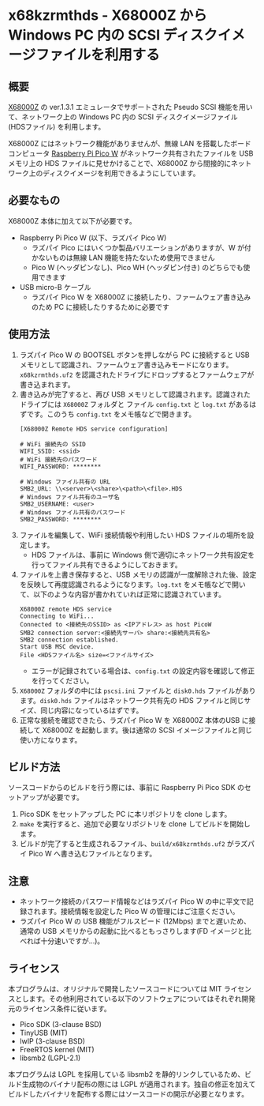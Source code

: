 # x68kzrmthds - X68000Z から Windows PC 内の SCSI ディスクイメージファイルを利用する

## 概要

[X68000Z](https://www.zuiki.co.jp/x68000z/) の ver.1.3.1 エミュレータでサポートされた Pseudo SCSI 機能を用いて、ネットワーク上の Windows PC 内の SCSI ディスクイメージファイル (HDSファイル) を利用します。

X68000Z にはネットワーク機能がありませんが、無線 LAN を搭載したボードコンピュータ [Raspberry Pi Pico W](https://www.raspberrypi.com/documentation/microcontrollers/raspberry-pi-pico.html) がネットワーク共有されたファイルを USB メモリ上の HDS ファイルに見せかけることで、X68000Z から間接的にネットワーク上のディスクイメージを利用できるようにしています。

## 必要なもの

X68000Z 本体に加えて以下が必要です。

* Raspberry Pi Pico W (以下、ラズパイ Pico W)
  * ラズパイ Pico にはいくつか製品バリエーションがありますが、W が付かないものは無線 LAN 機能を持たないため使用できません
  * Pico W (ヘッダピンなし)、Pico WH (ヘッダピン付き) のどちらでも使用できます
* USB micro-B ケーブル
  * ラズパイ Pico W を X68000Z に接続したり、ファームウェア書き込みのため PC に接続したりするために必要です

## 使用方法

1. ラズパイ Pico W の BOOTSEL ボタンを押しながら PC に接続すると USB メモリとして認識され、ファームウェア書き込みモードになります。`x68kzrmthds.uf2` を認識されたドライブにドロップするとファームウェアが書き込まれます。
2. 書き込みが完了すると、再び USB メモリとして認識されます。認識されたドライブには `X68000Z` フォルダと ファイル `config.txt` と `log.txt` があるはずです。このうち `config.txt` をメモ帳などで開きます。
    ```
    [X68000Z Remote HDS service configuration]
    
    # WiFi 接続先の SSID
    WIFI_SSID: <ssid>
    # WiFi 接続先のパスワード
    WIFI_PASSWORD: ********
    
    # Windows ファイル共有の URL
    SMB2_URL: \\<server>\<share>\<path>\<file>.HDS
    # Windows ファイル共有のユーザ名
    SMB2_USERNAME: <user>
    # Windows ファイル共有のパスワード
    SMB2_PASSWORD: ********
    ```
3. ファイルを編集して、WiFi 接続情報や利用したい HDS ファイルの場所を設定します。
    * HDS ファイルは、事前に Windows 側で適切にネットワーク共有設定を行ってファイル共有できるようにしておきます。
4. ファイルを上書き保存すると、USB メモリの認識が一度解除された後、設定を反映して再度認識されるようになります。`log.txt` をメモ帳などで開いて、以下のような内容が書かれていれば正常に認識されています。
    ```
    X68000Z remote HDS service
    Connecting to WiFi...
    Connected to <接続先のSSID> as <IPアドレス> as host PicoW
    SMB2 connection server:<接続先サーバ> share:<接続先共有名>
    SMB2 connection established.
    Start USB MSC device.
    File <HDSファイル名> size=<ファイルサイズ>
    ```
    * エラーが記録されている場合は、`config.txt` の設定内容を確認して修正を行ってください。
5. `X68000Z` フォルダの中には `pscsi.ini` ファイルと `disk0.hds` ファイルがあります。`disk0.hds` ファイルはネットワーク共有先の HDS ファイルと同じサイズ、同じ内容になっているはずです。
6. 正常な接続を確認できたら、ラズパイ Pico W を X68000Z 本体のUSB に接続して X68000Z を起動します。後は通常の SCSI イメージファイルと同じ使い方になります。

## ビルド方法

ソースコードからのビルドを行う際には、事前に Raspberry Pi Pico SDK のセットアップが必要です。

1. Pico SDK をセットアップした PC に本リポジトリを clone します。
2. `make` を実行すると、追加で必要なリポジトリを clone してビルドを開始します。
3. ビルドが完了すると生成されるファイル、`build/x68kzrmthds.uf2` がラズパイ Pico W へ書き込むファイルとなります。

## 注意

* ネットワーク接続のパスワード情報などはラズパイ Pico W の中に平文で記録されます。接続情報を設定した Pico W の管理にはご注意ください。
* ラズパイ Pico W の USB 機能がフルスピード (12Mbps) までと遅いため、通常の USB メモリからの起動に比べるともっさりします(FD イメージと比べれば十分速いですが…)。

## ライセンス

本プログラムは、オリジナルで開発したソースコードについては MIT ライセンスとします。その他利用されている以下のソフトウェアについてはそれぞれ開発元のライセンス条件に従います。

* Pico SDK (3-clause BSD)
* TinyUSB (MIT)
* lwIP (3-clause BSD)
* FreeRTOS kernel (MIT)
* libsmb2 (LGPL-2.1)

本プログラムは LGPL を採用している libsmb2 を静的リンクしているため、ビルド生成物のバイナリ配布の際には LGPL が適用されます。独自の修正を加えてビルドしたバイナリを配布する際にはソースコードの開示が必要となります。
